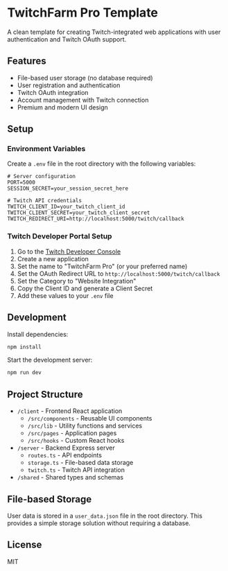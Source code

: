 # TwitchFarm Pro Template

A clean template for creating Twitch-integrated web applications with user authentication and Twitch OAuth support.

## Features

- File-based user storage (no database required)
- User registration and authentication
- Twitch OAuth integration
- Account management with Twitch connection
- Premium and modern UI design

## Setup

### Environment Variables

Create a `.env` file in the root directory with the following variables:

```
# Server configuration
PORT=5000
SESSION_SECRET=your_session_secret_here

# Twitch API credentials
TWITCH_CLIENT_ID=your_twitch_client_id
TWITCH_CLIENT_SECRET=your_twitch_client_secret
TWITCH_REDIRECT_URI=http://localhost:5000/twitch/callback
```

### Twitch Developer Portal Setup

1. Go to the [Twitch Developer Console](https://dev.twitch.tv/console/apps)
2. Create a new application
3. Set the name to "TwitchFarm Pro" (or your preferred name)
4. Set the OAuth Redirect URL to `http://localhost:5000/twitch/callback`
5. Set the Category to "Website Integration"
6. Copy the Client ID and generate a Client Secret
7. Add these values to your `.env` file

## Development

Install dependencies:

```bash
npm install
```

Start the development server:

```bash
npm run dev
```

## Project Structure

- `/client` - Frontend React application
  - `/src/components` - Reusable UI components
  - `/src/lib` - Utility functions and services
  - `/src/pages` - Application pages
  - `/src/hooks` - Custom React hooks
- `/server` - Backend Express server
  - `routes.ts` - API endpoints
  - `storage.ts` - File-based data storage
  - `twitch.ts` - Twitch API integration
- `/shared` - Shared types and schemas

## File-based Storage

User data is stored in a `user_data.json` file in the root directory. This provides a simple storage solution without requiring a database.

## License

MIT